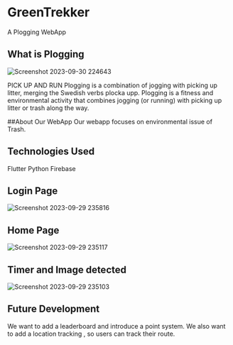 # GreenTrekker 
A Plogging WebApp

## What is Plogging

![Screenshot 2023-09-30 224643](https://github.com/khushi463-tyagi/GFG_ECOTECH/assets/66127538/d399817b-d129-4312-8b63-a263542464c6)

PICK UP AND RUN
Plogging is a combination of jogging with picking up litter, merging the Swedish verbs plocka upp.
Plogging is a fitness and environmental activity that combines jogging (or running) with picking up litter or trash along the way.

##About Our WebApp
Our webapp focuses on environmental issue of Trash. 

## Technologies Used
Flutter
Python 
Firebase


## Login Page
![Screenshot 2023-09-29 235816](https://github.com/khushi463-tyagi/GFG_ECOTECH/assets/66127538/eca86e87-aef7-4f5b-9c0d-804b48a778b4)


## Home Page
![Screenshot 2023-09-29 235117](https://github.com/khushi463-tyagi/GFG_ECOTECH/assets/66127538/f5915a7a-aa94-4757-a5bf-460c775d13d3)

## Timer and Image detected
![Screenshot 2023-09-29 235103](https://github.com/khushi463-tyagi/GFG_ECOTECH/assets/66127538/cb1d4a95-736a-4238-bbe6-629422718e60)


## Future Development
We want to add a leaderboard and introduce a point system.
We also want to add  a location tracking , so users can track their route.
  
